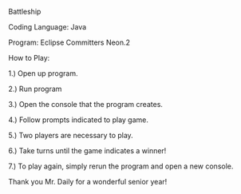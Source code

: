 Battleship

Coding Language: Java

Program: Eclipse Committers Neon.2

How to Play:

  1.) Open up program.
  
  2.) Run program
  
  3.) Open the console that the program creates.
  
  4.) Follow prompts indicated to play game.
  
  5.) Two players are necessary to play.
  
  6.) Take turns until the game indicates a winner!
  
  7.) To play again, simply rerun the program and open a new console. 



Thank you Mr. Daily for a wonderful senior year!
